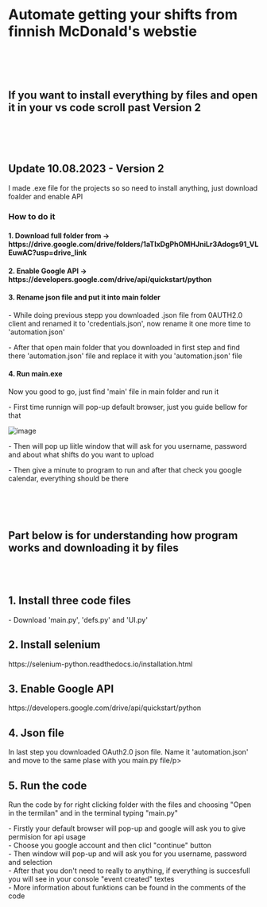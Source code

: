 <h1>Automate getting your shifts from finnish McDonald's webstie</h1>
<br>
<br>
<br>

<h2>If you want to install everything by files and open it in your vs code scroll past Version 2</h2>
<br>
<br>
<br>
<h2>Update 10.08.2023 - Version 2</h2>
<p>I made .exe file for the projects so so need to install anything, just download foalder and enable API</p>
<h3>How to do it</h3>
<h4>1. Download full folder from -> https://drive.google.com/drive/folders/1aTlxDgPhOMHJniLr3Adogs91_VLEuwAC?usp=drive_link</h4>

<h4>2. Enable Google API -> https://developers.google.com/drive/api/quickstart/python</h4>

<h4>3. Rename json file and put it into main folder</h4>
<p> - While doing previous stepp you downloaded .json file from 0AUTH2.0 client and renamed it to 'credentials.json', now rename it one more time to 'automation.json'
<p> - After that open main folder that you downloaded in first step and find there 'automation.json' file and replace it with you 'automation.json' file</p>

<h4>4. Run main.exe</h4>
<p>Now you good to go, just find 'main' file in main folder and run it</p>
<p> - First time runnign will pop-up default browser, just you guide bellow for that</p>

![image](https://github.com/mkhlrmnv/mcd_shift_automation/assets/118537912/169390a8-6a97-4032-b194-e95571027068)

<p> - Then will pop up liitle window that will ask for you username, password and about what shifts do you want to upload</p>
<p> - Then give a minute to program to run and after that check you google calendar, everything should be there</p>
<br>
<br>
<br>

<h2>Part below is for understanding how program works and downloading it by files</h2>
<br>
<br>
<h2>1. Install three code files</h2>
<p> - Download 'main.py', 'defs.py' and 'UI.py'</p>

<h2>2. Install selenium</h2>
<p>https://selenium-python.readthedocs.io/installation.html</p>

<h2>3. Enable Google API</h2>
<p>https://developers.google.com/drive/api/quickstart/python</p>

<h2>4. Json file</h3>
<p>In last step you downloaded OAuth2.0 json file. Name it 'automation.json' and move to the same plase with you main.py file/p>

<h2>5. Run the code</h3>
<p>Run the code by for right clicking folder with the files and choosing "Open in the termilan" and in the terminal typing "main.py"</p>
<td> - Firstly your default browser will pop-up and google will ask you to give permision for api usage</td>
<br><tr> - Choose you google account and then clicl "continue" button</tr>
<br><td> - Then window will pop-up and will ask you for you username, password and selection</td>
<br><td> - After that you don't need to really to anything, if everything is succesfull you will see in your console "event created" textes</td>
<br><td> - More information about funktions can be found in the comments of the code</td>
